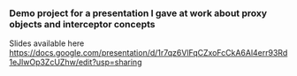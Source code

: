 ### Demo project for a presentation I gave at work about proxy objects and interceptor concepts

Slides available here
https://docs.google.com/presentation/d/1r7qz6VlFqCZxoFcCkA6Al4err93Rd1eJlwOp3ZcUZhw/edit?usp=sharing

